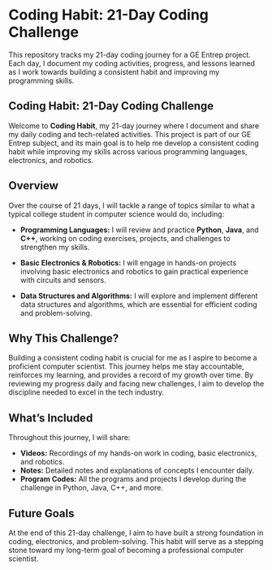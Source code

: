 # Coding Habit: 21-Day Coding Challenge

This repository tracks my 21-day coding journey for a GE Entrep project. Each day, I document my coding activities, progress, and lessons learned as I work towards building a consistent habit and improving my programming skills.

## Coding Habit: 21-Day Coding Challenge

Welcome to **Coding Habit**, my 21-day journey where I document and share my daily coding and tech-related activities. This project is part of our GE Entrep subject, and its main goal is to help me develop a consistent coding habit while improving my skills across various programming languages, electronics, and robotics.

## Overview

Over the course of 21 days, I will tackle a range of topics similar to what a typical college student in computer science would do, including:

- **Programming Languages:** I will review and practice **Python**, **Java**, and **C++**, working on coding exercises, projects, and challenges to strengthen my skills.
  
- **Basic Electronics & Robotics:** I will engage in hands-on projects involving basic electronics and robotics to gain practical experience with circuits and sensors.

- **Data Structures and Algorithms:** I will explore and implement different data structures and algorithms, which are essential for efficient coding and problem-solving.

## Why This Challenge?

Building a consistent coding habit is crucial for me as I aspire to become a proficient computer scientist. This journey helps me stay accountable, reinforces my learning, and provides a record of my growth over time. By reviewing my progress daily and facing new challenges, I aim to develop the discipline needed to excel in the tech industry.

## What’s Included

Throughout this journey, I will share:

- **Videos:** Recordings of my hands-on work in coding, basic electronics, and robotics.
- **Notes:** Detailed notes and explanations of concepts I encounter daily.
- **Program Codes:** All the programs and projects I develop during the challenge in Python, Java, C++, and more.

## Future Goals

At the end of this 21-day challenge, I aim to have built a strong foundation in coding, electronics, and problem-solving. This habit will serve as a stepping stone toward my long-term goal of becoming a professional computer scientist.
